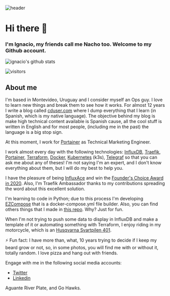 ![header](https://pbs.twimg.com/profile_banners/80696545/1601740229/1500x500)

# Hi there 👋 
### I'm Ignacio, my friends call me Nacho too. Welcome to my Github account.

![ignacio's github stats](https://github-readme-stats.vercel.app/api?username=xe-nvdk&count_private=true)

![visitors](https://visitor-badge.glitch.me/badge?page_id=xe-nvdk)

## About me

I'm based in Montevideo, Uruguay and I consider myself an Ops guy. I love to learn new things and break them to see how it works. For almost 12 years I write a blog called [cduser.com](https://cduser.com/) where I dump everything that I learn (in Spanish, which is my native language). The objective behind my blog is make high technical content available is Spanish cause, all the cool stuff is written in English and for most people, (including me in the past) the language is a big stop sign.

At this moment, I work for [Portainer](https://github.com/portainer/portainer) as Technical Marketing Engineer.

I work almost every day with the following technologies: [InfluxDB](https://github.com/influxdata), [Traefik](https://github.com/traefik), [Portainer](https://github.com/portainer), [Terraform](https://github.com/hashicorp/terraform), [Docker](https://docker.com), [Kubernetes](https://github.com/kubernetes/kubernetes) (k3s), [Telegraf](https://github.com/influxdata/telegraf) so that you can ask me about any of theses! I'm not saying I'm an expert, and I don't know everything about them, but I will do my best to help you.

I have the pleasure of being [InfluxAce](https://www.influxdata.com/blog/community-showcase/influxaces/ignacio-van-droogenbroeck/) and win the [Founder's Choice Award in 2020](https://twitter.com/hectorivand/status/1326904489211797506?s=20). Also, I'm Traefik Ambassador thanks to my contributions spreading the word about this excellent solution.

I'm learning to code in Python; due to this process I'm developing [EZCompose](https://github.com/xe-nvdk/ezcompose) that is a docker-compose.yml file builder. Also, you can find others things that I made in [this repo](https://github.com/xe-nvdk/learning-python). Why? Just for fun.

When I'm not trying to push some data to display in InfluxDB and make a template of it or automating something with Terraform, I enjoy riding in my motorcycle, which is an [Husqvarna Svartpilen 401](https://www.google.com/search?q=svartpilen+401+2020&tbm=isch&ved=2ahUKEwj-p7-nuvrsAhUgArkGHVnKD2wQ2-cCegQIABAA&oq=svartpilen+401+2020&gs_lcp=CgNpbWcQAzICCAAyBggAEAgQHjIGCAAQCBAeMgYIABAIEB4yBggAEAgQHjIGCAAQCBAeMgYIABAIEB4yBggAEAgQHlD_B1jWC2DmDWgAcAB4AIABVYgB_wKSAQE1mAEAoAEBqgELZ3dzLXdpei1pbWfAAQE&sclient=img&ei=FtSrX_7EDKCE5OUP2ZS_4AY&bih=969&biw=1920).

⚡ Fun fact: I have more than, what, 10 years trying to decide if I keep my beard grow or not, so, in some photos, you will find me with or without it, totally random. I love pizza and hang out with friends.

Engage with me in the following social media accounts:

* [Twitter](https://www.twitter.com/hectorivand/)
* [Linkedin](https://linkedin.com/in/hectorivand)

Aguante River Plate, and Go Hawks.

<!--
**xe-nvdk/xe-nvdk** is a ✨ _special_ ✨ repository because its `README.md` (this file) appears on your GitHub profile.
-->
